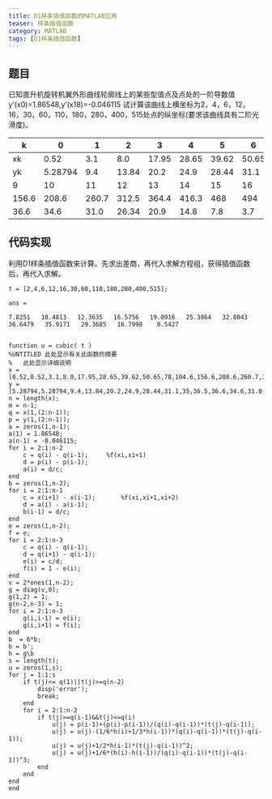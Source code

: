 ```yaml
---
title: D1样条插值函数的MATLAB应用
teaser: 样条插值函数
category: MATLAB
tags: [D1样条插值函数]
---
```


## 题目

已知直升机旋转机翼外形曲线轮廓线上的某些型值点及点处的一阶导数值
y’(x0)=1.86548,y’(x18)=-0.046115
试计算该曲线上横坐标为2，4，6，12，16，30，60，110，180，280，400，515处点的纵坐标(要求该曲线具有二阶光滑度)。

k	| 0	| 1	| 2	| 3	| 4	| 5	| 6	| 7	| 8 |
|---|---|---|---|---|---|---|---|---|---|
xk	| 0.52	| 3.1	| 8.0	| 17.95	| 28.65	| 39.62	| 50.65	| 78	| 104.6
yk	| 5.28794	| 9.4	| 13.84	| 20.2	| 24.9	| 28.44	| 31.1	| 35	| 36.5
9	| 10	| 11	| 12	| 13	| 14	| 15	| 16	| 17	| 18
156.6	| 208.6	| 260.7	| 312.5	| 364.4	| 416.3	| 468	| 494	| 507	| 520
36.6	| 34.6	| 31.0 | 26.34 | 20.9	| 14.8	| 7.8	| 3.7	| 1.5	| 0.2

## 代码实现

利用D1样条插值函数来计算。先求出差商，再代入求解方程组，获得插值函数后，再代入求解。

```
t = [2,4,6,12,16,30,60,110,180,280,400,515];

ans =

7.8251   10.4813   12.3635   16.5756   19.0916   25.3864   32.8043   36.6479   35.9171   29.3685   16.7998    0.5427


function u = cubic( t )
%UNTITLED 此处显示有关此函数的摘要
%   此处显示详细说明
x = [0.52,0.52,3.1,8.0,17.95,28.65,39.62,50.65,78,104.6,156.6,208.6,260.7,312.5,364.4,416.3,468,494,507,520,520];
y = [5.28794,5.28794,9.4,13.84,20.2,24.9,28.44,31.1,35,36.5,36.6,34.6,31.0,26.34,20.9,14.8,7.8,3.7,1.5,0.2,0.2];
n = length(x);
m = n-1;
q = x(1,(2:n-1));
p = y(1,(2:n-1));
a = zeros(1,n-1);
a(1) = 1.86548;
a(n-1) = -0.046115;
for i = 2:1:n-2
    c = q(i) - q(i-1);     %f(xi,xi+1)
    d = p(i) - p(i-1);
    a(i) = d/c;
end
b = zeros(1,n-2);
for i = 2:1:n-1
    c = x(i+1) - x(i-1);       %f(xi,xi+1,xi+2)
    d = a(i) - a(i-1);
    b(i-1) = d/c;
end
e = zeros(1,n-2);
f = e;
for i = 2:1:n-3
    c = q(i) - q(i-1);
    d = q(i+1) - q(i-1);
    e(i) = c/d;
    f(i) = 1 - e(i);
end
v = 2*ones(1,n-2);
g = diag(v,0);
g(1,2) = 1;
g(n-2,n-3) = 1;
for i = 2:1:n-3
    g(i,i-1) = e(i);
    g(i,i+1) = f(i);
end
b  = 6*b;
b = b';
h = g\b
s = length(t);
u = zeros(1,s);
for j = 1:1:s
    if t(j)<= q(1)||t(j)>=q(n-2)
        disp('error');
        break;
    end
    for i = 2:1:n-2
        if t(j)>=q(i-1)&&t(j)<=q(i)
            u(j) = p(i-1)+(p(i)-p(i-1))/(q(i)-q(i-1))*(t(j)-q(i-1));
            u(j) = u(j)-(1/6*h(i)+1/3*h(i-1))*(q(i)-q(i-1))*(t(j)-q(i-1));
            u(j) = u(j)+1/2*h(i-1)*(t(j)-q(i-1))^2;
            u(j) = u(j)+1/6*(h(i)-h(i-1))/(q(i)-q(i-1))*(t(j)-q(i-1))^3;
        end
    end
end
end
```
